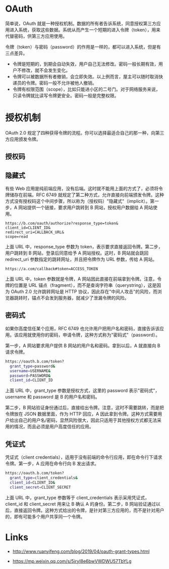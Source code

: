 # OAuth

简单说，OAuth 就是一种授权机制。数据的所有者告诉系统，同意授权第三方应用进入系统，获取这些数据。系统从而产生一个短期的进入令牌（token），用来代替密码，供第三方应用使用。

令牌（token）与密码（password）的作用是一样的，都可以进入系统，但是有三点差异。

- 令牌是短期的，到期会自动失效，用户自己无法修改。密码一般长期有效，用户不修改，就不会发生变化。
- 令牌可以被数据所有者撤销，会立即失效。以上例而言，屋主可以随时取消快递员的令牌。密码一般不允许被他人撤销。
- 令牌有权限范围（scope），比如只能进小区的二号门。对于网络服务来说，只读令牌就比读写令牌更安全。密码一般是完整权限。

# 授权机制

OAuth 2.0 规定了四种获得令牌的流程。你可以选择最适合自己的那一种，向第三方应用颁发令牌。

## 授权码

## 隐藏式

有些 Web 应用是纯前端应用，没有后端。这时就不能用上面的方式了，必须将令牌储存在前端。RFC 6749 就规定了第二种方式，允许直接向前端颁发令牌。这种方式没有授权码这个中间步骤，所以称为（授权码）"隐藏式"（implicit）。第一步，A 网站提供一个链接，要求用户跳转到 B 网站，授权用户数据给 A 网站使用。

```url
https://b.com/oauth/authorize?response_type=token&
client_id=CLIENT_ID&
redirect_uri=CALLBACK_URL&
scope=read
```

上面 URL 中，response_type 参数为 token，表示要求直接返回令牌。第二步，用户跳转到 B 网站，登录后同意给予 A 网站授权。这时，B 网站就会跳回 redirect_uri 参数指定的跳转网址，并且把令牌作为 URL 参数，传给 A 网站。

```url
https://a.com/callback#token=ACCESS_TOKEN
```

上面 URL 中，token 参数就是令牌，A 网站因此直接在前端拿到令牌。注意，令牌的位置是 URL 锚点（fragment），而不是查询字符串（querystring），这是因为 OAuth 2.0 允许跳转网址是 HTTP 协议，因此存在"中间人攻击"的风险，而浏览器跳转时，锚点不会发到服务器，就减少了泄漏令牌的风险。

## 密码式

如果你高度信任某个应用，RFC 6749 也允许用户把用户名和密码，直接告诉该应用。该应用就使用你的密码，申请令牌，这种方式称为"密码式"（password）。

第一步，A 网站要求用户提供 B 网站的用户名和密码。拿到以后，A 就直接向 B 请求令牌。

```sh
https://oauth.b.com/token?
  grant_type=password&
  username=USERNAME&
  password=PASSWORD&
  client_id=CLIENT_ID
```

上面 URL 中，grant_type 参数是授权方式，这里的 password 表示"密码式"，username 和 password 是 B 的用户名和密码。

第二步，B 网站验证身份通过后，直接给出令牌。注意，这时不需要跳转，而是把令牌放在 JSON 数据里面，作为 HTTP 回应，A 因此拿到令牌。这种方式需要用户给出自己的用户名/密码，显然风险很大，因此只适用于其他授权方式都无法采用的情况，而且必须是用户高度信任的应用。

## 凭证式

凭证式（client credentials），适用于没有前端的命令行应用，即在命令行下请求令牌。第一步，A 应用在命令行向 B 发出请求。

```sh
https://oauth.b.com/token?
  grant_type=client_credentials&
  client_id=CLIENT_ID&
  client_secret=CLIENT_SECRET
```

上面 URL 中，grant_type 参数等于 client_credentials 表示采用凭证式，client_id 和 client_secret 用来让 B 确认 A 的身份。第二步，B 网站验证通过以后，直接返回令牌。这种方式给出的令牌，是针对第三方应用的，而不是针对用户的，即有可能多个用户共享同一个令牌。

# Links

- http://www.ruanyifeng.com/blog/2019/04/oauth-grant-types.html

- https://mp.weixin.qq.com/s/5iryI8e6bwVWDWU57TbYLg
